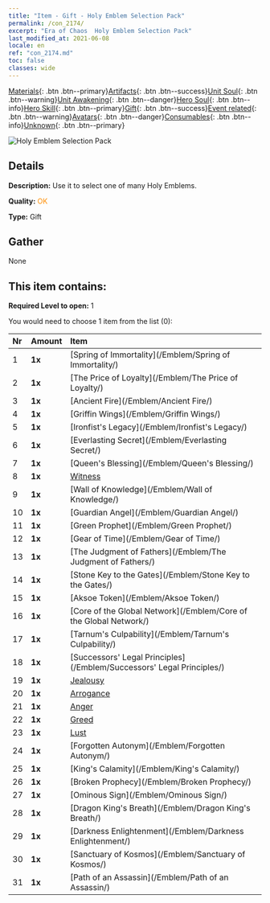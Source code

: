 ```yaml
---
title: "Item - Gift - Holy Emblem Selection Pack"
permalink: /con_2174/
excerpt: "Era of Chaos  Holy Emblem Selection Pack"
last_modified_at: 2021-06-08
locale: en
ref: "con_2174.md"
toc: false
classes: wide
---
```

 [Materials](/Items/){: .btn .btn--primary}[Artifacts](/Items/Artifacts/){: .btn .btn--success}[Unit Soul](/Items/UnitSoul/){: .btn .btn--warning}[Unit Awakening](/Items/UnitAwakening/){: .btn .btn--danger}[Hero Soul](/Items/HeroSoul/){: .btn .btn--info}[Hero Skill](/Items/HeroSkill/){: .btn .btn--primary}[Gift](/Items/Gift/){: .btn .btn--success}[Event related](/Items/Events/){: .btn .btn--warning}[Avatars](/Items/Avatars/){: .btn .btn--danger}[Consumables](/Items/Consumables/){: .btn .btn--info}[Unknown](/Items/Unknown/){: .btn .btn--primary}

 ![Holy Emblem Selection Pack](/images/t/i_907089.png)

## Details
 **Description:** Use it to select one of many Holy Emblems.

 **Quality:** <span style="color: #FF8C00">OK</span>

 **Type:** Gift

## Gather

  None

## This item contains:

 **Required Level to open:** 1

 You would need to choose 1 item from the list (0):

  | Nr | Amount |     Item    |
  |:---|:-------|:------------|
  | 1 |  **1x** | [Spring of Immortality](/Emblem/Spring of Immortality/) |  | 
  | 2 |  **1x** | [The Price of Loyalty](/Emblem/The Price of Loyalty/) |  | 
  | 3 |  **1x** | [Ancient Fire](/Emblem/Ancient Fire/) |  | 
  | 4 |  **1x** | [Griffin Wings](/Emblem/Griffin Wings/) |  | 
  | 5 |  **1x** | [Ironfist's Legacy](/Emblem/Ironfist's Legacy/) |  | 
  | 6 |  **1x** | [Everlasting Secret](/Emblem/Everlasting Secret/) |  | 
  | 7 |  **1x** | [Queen's Blessing](/Emblem/Queen's Blessing/) |  | 
  | 8 |  **1x** | [Witness](/Emblem/Witness/) |  | 
  | 9 |  **1x** | [Wall of Knowledge](/Emblem/Wall of Knowledge/) |  | 
  | 10 |  **1x** | [Guardian Angel](/Emblem/Guardian Angel/) |  | 
  | 11 |  **1x** | [Green Prophet](/Emblem/Green Prophet/) |  | 
  | 12 |  **1x** | [Gear of Time](/Emblem/Gear of Time/) |  | 
  | 13 |  **1x** | [The Judgment of Fathers](/Emblem/The Judgment of Fathers/) |  | 
  | 14 |  **1x** | [Stone Key to the Gates](/Emblem/Stone Key to the Gates/) |  | 
  | 15 |  **1x** | [Aksoe Token](/Emblem/Aksoe Token/) |  | 
  | 16 |  **1x** | [Core of the Global Network](/Emblem/Core of the Global Network/) |  | 
  | 17 |  **1x** | [Tarnum's Culpability](/Emblem/Tarnum's Culpability/) |  | 
  | 18 |  **1x** | [Successors' Legal Principles](/Emblem/Successors' Legal Principles/) |  | 
  | 19 |  **1x** | [Jealousy](/Emblem/Jealousy/) |  | 
  | 20 |  **1x** | [Arrogance](/Emblem/Arrogance/) |  | 
  | 21 |  **1x** | [Anger](/Emblem/Anger/) |  | 
  | 22 |  **1x** | [Greed](/Emblem/Greed/) |  | 
  | 23 |  **1x** | [Lust](/Emblem/Lust/) |  | 
  | 24 |  **1x** | [Forgotten Autonym](/Emblem/Forgotten Autonym/) |  | 
  | 25 |  **1x** | [King's Calamity](/Emblem/King's Calamity/) |  | 
  | 26 |  **1x** | [Broken Prophecy](/Emblem/Broken Prophecy/) |  | 
  | 27 |  **1x** | [Ominous Sign](/Emblem/Ominous Sign/) |  | 
  | 28 |  **1x** | [Dragon King's Breath](/Emblem/Dragon King's Breath/) |  | 
  | 29 |  **1x** | [Darkness Enlightenment](/Emblem/Darkness Enlightenment/) |  | 
  | 30 |  **1x** | [Sanctuary of Kosmos](/Emblem/Sanctuary of Kosmos/) |  | 
  | 31 |  **1x** | [Path of an Assassin](/Emblem/Path of an Assassin/) |  | 
